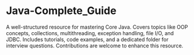 # Java-Complete_Guide
A well-structured resource for mastering Core Java. Covers topics like OOP concepts, collections, multithreading, exception handling, file I/O, and JDBC. Includes tutorials, code examples, and a dedicated folder for interview questions. Contributions are welcome to enhance this resource.
